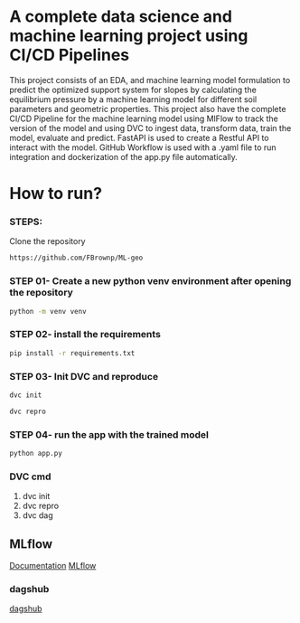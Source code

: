 # A complete data science and machine learning project using CI/CD Pipelines


This project consists of an EDA, and machine learning model formulation to predict the optimized support system for slopes by calculating the equilibrium pressure by a machine learning model for different soil parameters and geometric properties. This project also have the complete CI/CD Pipeline for the machine learning model using MlFlow to track the version of the model and using DVC to ingest data, transform data, train the model, evaluate and predict. FastAPI is used to create a Restful API to interact with the model. GitHub Workflow is used with a .yaml file to run integration and dockerization of the app.py file automatically.


# How to run?
### STEPS:

Clone the repository

```bash
https://github.com/FBrownp/ML-geo
```
### STEP 01- Create a new python venv environment after opening the repository

```bash
python -m venv venv
```


### STEP 02- install the requirements
```bash
pip install -r requirements.txt
```


### STEP 03- Init DVC and reproduce
```bash
dvc init
```
```bash
dvc repro
```

### STEP 04- run the app with the trained model

```bash 
python app.py
```


### DVC cmd

1. dvc init
2. dvc repro
3. dvc dag



## MLflow

[Documentation](https://mlflow.org/docs/latest/index.html)
[MLflow](https://dagshub.com/FBrownp/ML-geo.mlflow)

### dagshub
[dagshub](https://dagshub.com/)

